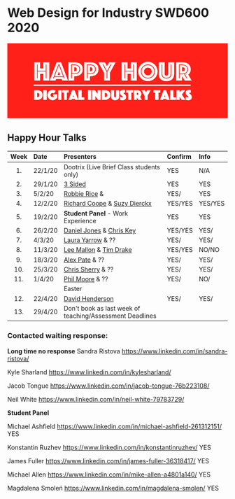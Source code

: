 # Web Design for Industry SWD600 2020

![Happy Hour Banner](repo_images/new_hh_logo_2020.png)

## Happy Hour Talks


| Week | Date	      | Presenters                                                                   | Confirm | Info  |     
|:----:|:---------|:-------------------------------------------------------------------------------|:--------|:------|
| 1.   | 22/1/20  | Dootrix (Live Brief Class students only)                                       | YES     | N/A   |
| 2.   | 29/1/20  |[3 Sided](https://3sidedcube.com/)                                              | YES     | YES   |
| 3.   | 5/2/20   |[Robbie Rice](https://www.linkedin.com/in/robertjonrice/) &           | YES/  | YES   |
| 4.   | 12/2/20  |[Richard Coope](https://www.linkedin.com/in/richardcoope/) & [Suzy Dierckx](https://www.linkedin.com/in/suzy-dierckx/)                                                        | YES/YES |YES/YES|
| 5.   | 19/2/20  | **Student Panel** - Work Experience                                            | YES     |YES    |
| 6.   | 26/2/20  | [Daniel Jones](https://www.linkedin.com/in/daniel-jones-52a61738/) & [Chris Key](https://www.linkedin.com/in/cdckey/)                            | YES/YES    |YES/   |
| 7.   | 4/3/20   | [Laura Yarrow](https://www.linkedin.com/in/laura-yarrow/) & ??                | YES/  | YES/  |
| 8.   | 11/3/20  | [Lee Mallon](https://www.linkedin.com/in/leemallon/) & [Tim Drake](https://www.linkedin.com/in/mrtimdrake/)                                                          | YES/YES | NO/NO   |
| 9.   | 18/3/20  | [Alex Pate](https://www.linkedin.com/in/alexjpate/) & ??                      | YES/  | YES/  |
| 10.  | 25/3/20  | [Chris Sherry](https://www.linkedin.com/in/chris-sherry-ab091721/) & ??       | YES/  | YES/   |
| 11.  | 1/4/20   | [Phil Moore](https://www.linkedin.com/in/philip-moore-22666540/) & ??         | YES/    | NO/   |
|      | 			    | Easter                                                                         |         |       |
| 12.  | 22/4/20  | [David Henderson](https://www.linkedin.com/in/dhendo/)                         | YES/    |YES/   |
| 13.  | 29/4/20  | Don't book as last week of teaching/Assessment Deadlines                       |         |       | 

### Contacted waiting response:


**Long time no response**
Sandra Ristova
https://www.linkedin.com/in/sandra-ristova/

Kyle Sharland
https://www.linkedin.com/in/kylesharland/

Jacob Tongue
https://www.linkedin.com/in/jacob-tongue-76b223108/

Neil White
https://www.linkedin.com/in/neil-white-79783729/ 


**Student Panel**

Michael Ashfield https://www.linkedin.com/in/michael-ashfield-261312151/ YES

Konstantin Ruzhev https://www.linkedin.com/in/konstantinruzhev/ YES

James Fuller https://www.linkedin.com/in/james-fuller-36318417/ YES

Michael Allen https://www.linkedin.com/in/mike-allen-a4801a140/ YES

Magdalena Smoleń https://www.linkedin.com/in/magdalena-smolen/ YES

